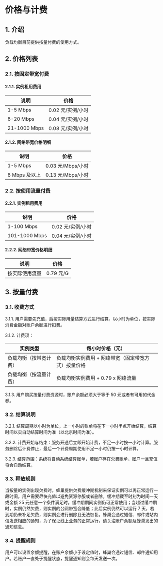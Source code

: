# 价格与计费

## 1. 介绍

负载均衡目前提供按量付费的使用方式。

## 2. 价格列表

### 2.1. 按固定带宽付费

#### 2.1.1. 实例租用费用

|     说明     |        价格       |
|--------------|-------------------|
| 1-5 Mbps     | 0.02 元/实例/小时 |
| 6-20 Mbps    | 0.04 元/实例/小时 |
| 21-1000 Mbps | 0.08 元/实例/小时 |

#### 2.1.2. 网络带宽价格明细

|      说明     |        价格       |    
|---------------|-------------------|
| 1-5 Mbps      | 0.03 元/Mbps/小时 | 
| 6 Mbps 及以上 | 0.13 元/Mbps/小时 | 

### 2.2. 按使用流量付费

#### 2.2.1. 实例租用费用

|      说明     |        价格       |
|---------------|-------------------|
| 1-100 Mbps    | 0.02 元/实例/小时 |
| 101-1000 Mbps | 0.04 元/实例/小时 |

#### 2.2.2. 网络带宽价格明细

|      说明      |    价格   |
|----------------|-----------|
| 按实际使用流量 | 0.79 元/G |


## 3. 按量付费 

### 3.1. 收费方式

3.1.1. 用户需要先充值，后按实际用量结算方式进行结算。以小时为单位，按实际消费金额对账户余额进行扣费。

3.1.2. 计费项：

|        实例类型        |                   每小时价格（元）                  |
|------------------------|-----------------------------------------------------|
| 负载均衡（按带宽计费） | 负载均衡实例费用 + 网络带宽（固定带宽方式）按量价格 |
| 负载均衡（按流量计费） | 负载均衡实例费用 + 0.79 x 网络流量                  |

3.1.3. 用户购买按量付费资源时，账户余额必须大于等于 50 元或者有可用的代金券。

### 3.2. 结算说明 

3.2.1. 结算周期以小时为单位，上一小时的账单将在下一小时半点开始结算，结算时间以实自动结算时间为准（以北京时间为准）。

3.2.2. 计费开始与结束：服务开通后立即开始计费，不足一小时按一小时计算。服务删除后计费停止，最后一个计费周期使用不足一小时仍按一小时计算。

3.2.3. 结算范围：系统将自动系统结算账单，若账户存在欠费账单，账户一旦充值将会自动结算。

### 3.3. 释放规则 

当按量的实例出现欠费时，蜂巢提供欠费缓冲期机制来保证实例可以再正常运行一段时间，用户需要尽快充值以避免资源停服或者删除。缓冲期截至时刻为时间一天或金额 25 元任意一个条件满足时。缓冲期期间实例仍可正常使用；当超过缓冲期时，实例仍然欠费，则实例的公网带宽会降低；此后实例仍然可以运行 7 天，若到期仍未补足欠费，则实例会进行删除且无法恢复。蜂巢会通过短信、邮件或站内信发送相应的通知，为了保证线上业务的正常运行，请关注账户余额及蜂巢发出的通知信息。

### 3.4. 提醒规则

用户可以设置余额提醒，在账户余额小于设定值时，蜂巢会通过短信、邮件通知用户。若账户一直处于提醒状态，提醒通知则会每天发送一次。
